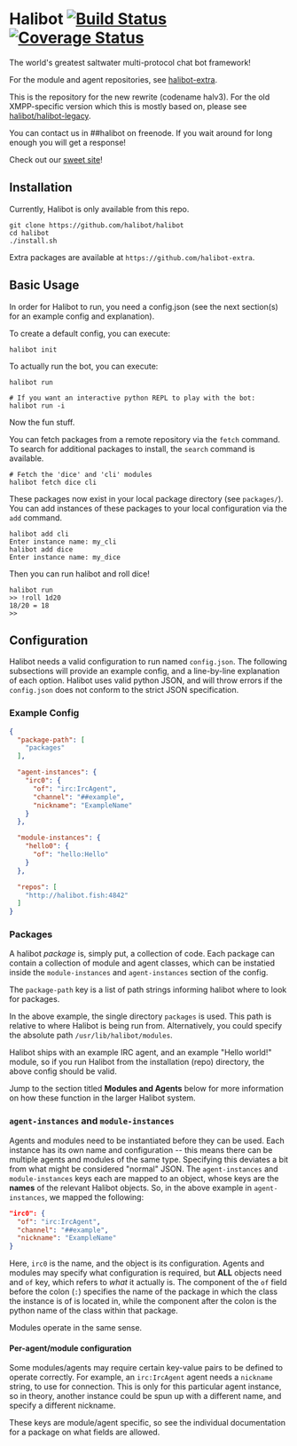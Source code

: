 # Halibot [![Build Status](https://travis-ci.org/Halibot/halibot.svg?branch=master)](https://travis-ci.org/Halibot/halibot) [![Coverage Status](https://coveralls.io/repos/github/Halibot/halibot/badge.svg?branch=master)](https://coveralls.io/github/Halibot/halibot?branch=master)
The world's greatest saltwater multi-protocol chat bot framework!

For the module and agent repositories, see [halibot-extra](https://github.com/halibot-extra).

This is the repository for the new rewrite (codename halv3). For the old XMPP-specific version which this is mostly based on, please see [halibot/halibot-legacy](http://github.com/halibot/halibot-legacy).

You can contact us in ##halibot on freenode. If you wait around for long enough you will get a response!

Check out our [sweet site](https://halibot.github.io)!

## Installation

Currently, Halibot is only available from this repo.

```
git clone https://github.com/halibot/halibot
cd halibot
./install.sh
```

Extra packages are available at `https://github.com/halibot-extra`.

## Basic Usage

In order for Halibot to run, you need a config.json (see the next section(s) for an example config and explanation).

To create a default config, you can execute:

```
halibot init
```

To actually run the bot, you can execute:
```
halibot run

# If you want an interactive python REPL to play with the bot:
halibot run -i
```

Now the fun stuff.

You can fetch packages from a remote repository via the `fetch` command. To search for additional packages to install, the `search` command is available.

```
# Fetch the 'dice' and 'cli' modules
halibot fetch dice cli
```

These packages now exist in your local package directory (see `packages/`). You can add instances of these packages to your local configuration via the `add` command.

```
halibot add cli
Enter instance name: my_cli
halibot add dice
Enter instance name: my_dice
```

Then you can run halibot and roll dice!

```
halibot run
>> !roll 1d20
18/20 = 18
>>
```

## Configuration

Halibot needs a valid configuration to run named `config.json`.
The following subsections will provide an example config, and a line-by-line explanation of each option.
Halibot uses valid python JSON, and will throw errors if the `config.json` does not conform to the strict JSON specification.

### Example Config

```json
{
  "package-path": [
    "packages"
  ],

  "agent-instances": {
    "irc0": {
      "of": "irc:IrcAgent",
      "channel": "##example",
      "nickname": "ExampleName"
    }
  },

  "module-instances": {
    "hello0": {
      "of": "hello:Hello"
    }
  },

  "repos": [
    "http://halibot.fish:4842"
  ]
}
```

### Packages

A halibot *package* is, simply put, a collection of code.
Each package can contain a collection of module and agent classes, which can be instatied inside the `module-instances` and `agent-instances` section of the config.

The `package-path` key is a list of path strings informing halibot where to look for packages.

In the above example, the single directory `packages` is used.
This path is relative to where Halibot is being run from.
Alternatively, you could specify the absolute path `/usr/lib/halibot/modules`.

Halibot ships with an example IRC agent, and an example "Hello world!" module, so if you run Halibot from the installation (repo) directory, the above config should be valid.

Jump to the section titled **Modules and Agents** below for more information on how these function in the larger Halibot system.

### `agent-instances` and `module-instances`

Agents and modules need to be instantiated before they can be used.
Each instance has its own name and configuration -- this means there can be multiple agents and modules of the same type.
Specifying this deviates a bit from what might be considered "normal" JSON.
The `agent-instances` and `module-instances` keys each are mapped to an object, whose keys are the **names** of the relevant Halibot objects.
So, in the above example in `agent-instances`, we mapped the following:

```json
"irc0": {
  "of": "irc:IrcAgent",
  "channel": "##example",
  "nickname": "ExampleName"
}
```

Here, `irc0` is the name, and the object is its configuration.
Agents and modules may specify what configuration is required, but **ALL** objects need and `of` key, which refers to *what* it actually is.
The component of the `of` field before the colon (`:`) specifies the name of the package in which the class the instance is of is located in,
while the component after the colon is the python name of the class within that package.

Modules operate in the same sense.

#### Per-agent/module configuration

Some modules/agents may require certain key-value pairs to be defined to operate correctly.
For example, an `irc:IrcAgent` agent needs a `nickname` string, to use for connection.
This is only for this particular agent instance, so in theory, another instance could be spun up with a different name, and specify a different nickname.

These keys are module/agent specific, so see the individual documentation for a package on what fields are allowed.
